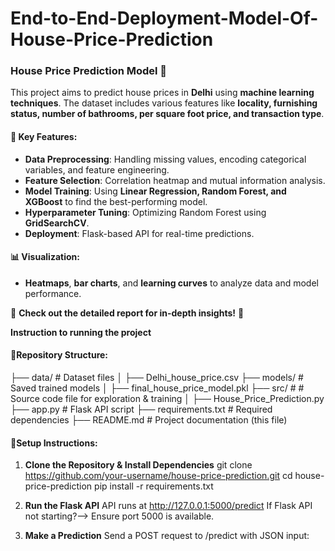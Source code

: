 # End-to-End-Deployment-Model-Of-House-Price-Prediction
### House Price Prediction Model 🏡  

This project aims to predict house prices in **Delhi** using **machine learning techniques**. The dataset includes various features like **locality, furnishing status, number of bathrooms, per square foot price, and transaction type**.  

#### 🔹 Key Features:  
- **Data Preprocessing**: Handling missing values, encoding categorical variables, and feature engineering.  
- **Feature Selection**: Correlation heatmap and mutual information analysis.  
- **Model Training**: Using **Linear Regression, Random Forest, and XGBoost** to find the best-performing model.  
- **Hyperparameter Tuning**: Optimizing Random Forest using **GridSearchCV**.  
- **Deployment**: Flask-based API for real-time predictions.  

#### 📊 Visualization:  
- **Heatmaps**, **bar charts**, and **learning curves** to analyze data and model performance.  

🔗 **Check out the detailed report for in-depth insights!** 🚀


**Instruction to running the project**
#### 🔹Repository Structure:  

├── data/                        # Dataset files
│   ├── Delhi_house_price.csv
├── models/                      # Saved trained models
│   ├── final_house_price_model.pkl
├── src/                   # # Source code file for exploration & training
│   ├── House_Price_Prediction.py
├── app.py                        # Flask API script
├── requirements.txt              # Required dependencies
├── README.md                     # Project documentation (this file)

#### 🔹Setup Instructions:
1. **Clone the Repository & Install Dependencies**
   git clone https://github.com/your-username/house-price-prediction.git
   cd house-price-prediction
   pip install -r requirements.txt
   
2. **Run the Flask API**
   API runs at http://127.0.0.1:5000/predict
   If Flask API not starting?--> Ensure port 5000 is available.

4. **Make a Prediction**
  Send a POST request to /predict with JSON input:


